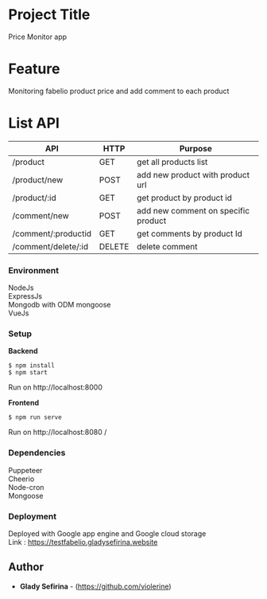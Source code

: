 # Project Title

Price Monitor app 

# Feature

Monitoring fabelio product price and add comment to each product

# List API

| API  | HTTP | Purpose |
| ------------- | ------------ | ------------- |
| /product  | GET | get all products list  |
| /product/new | POST | add new product with product url  |
| /product/:id | GET | get product by product id  |
| /comment/new | POST | add new comment on specific product  |
| /comment/:productid | GET | get comments by product Id  |
| /comment/delete/:id | DELETE | delete comment |


### Environment
NodeJs <br>
ExpressJs <br>
Mongodb with ODM mongoose <br>
VueJs 


### Setup

**Backend** <br>
```
$ npm install
$ npm start 
```
Run on http://localhost:8000<br>


**Frontend**  <br>
```
$ npm run serve
```
Run on http://localhost:8080 /



### Dependencies 
Puppeteer  <br>
Cheerio  <br>
Node-cron <br>
Mongoose <br>

### Deployment

Deployed with Google app engine and Google cloud storage<br>
Link : https://testfabelio.gladysefirina.website


## Author

* **Glady Sefirina** - (https://github.com/violerine)

